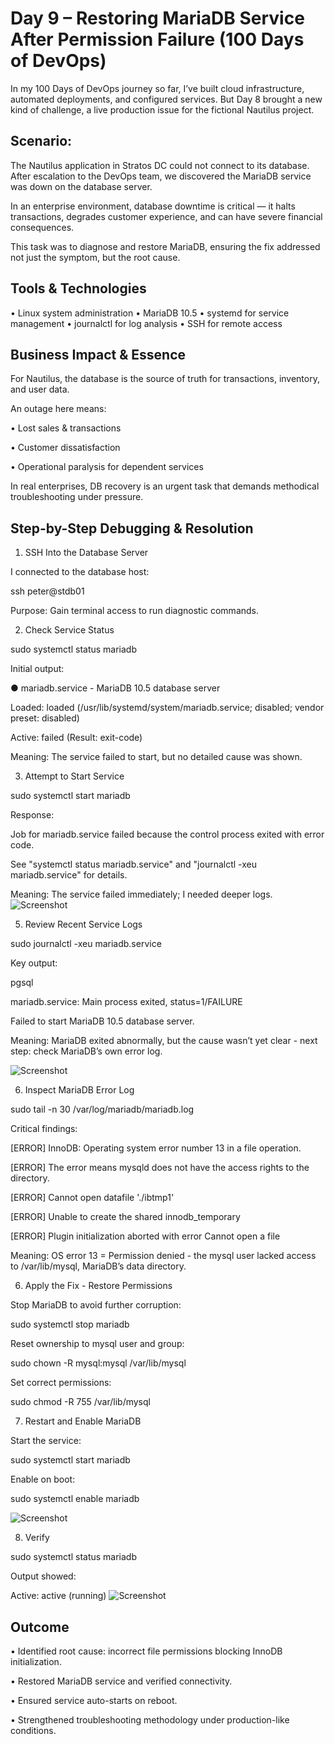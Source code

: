 # Day 9 – Restoring MariaDB Service After Permission Failure (100 Days of DevOps)

In my 100 Days of DevOps journey so far, I’ve built cloud infrastructure, automated deployments, and configured services. But Day 8 brought a new kind of challenge, a live production issue for the fictional Nautilus project.

## Scenario:
The Nautilus application in Stratos DC could not connect to its database. After escalation to the DevOps team, we discovered the MariaDB service was down on the database server.

In an enterprise environment, database downtime is critical — it halts transactions, degrades customer experience, and can have severe financial consequences.

This task was to diagnose and restore MariaDB, ensuring the fix addressed not just the symptom, but the root cause.

## Tools & Technologies
•	Linux system administration
•	MariaDB 10.5
•	systemd for service management
•	journalctl for log analysis
•	SSH for remote access

## Business Impact & Essence
For Nautilus, the database is the source of truth for transactions, inventory, and user data.

An outage here means:

•	Lost sales & transactions

•	Customer dissatisfaction

•	Operational paralysis for dependent services

In real enterprises, DB recovery is an urgent task that demands methodical troubleshooting under pressure.

## Step-by-Step Debugging & Resolution
1. SSH Into the Database Server

I connected to the database host:

ssh peter@stdb01

Purpose: Gain terminal access to run diagnostic commands.

2. Check Service Status

sudo systemctl status mariadb

Initial output:

● mariadb.service - MariaDB 10.5 database server

   Loaded: loaded (/usr/lib/systemd/system/mariadb.service; disabled; vendor preset: disabled)
   
   Active: failed (Result: exit-code)

Meaning: The service failed to start, but no detailed cause was shown.

3. Attempt to Start Service

sudo systemctl start mariadb

Response:

Job for mariadb.service failed because the control process exited with error code.

See "systemctl status mariadb.service" and "journalctl -xeu mariadb.service" for details.

Meaning: The service failed immediately; I needed deeper logs.
![Screenshot](screenshots/mariadb-start-fail.png)

5. Review Recent Service Logs

sudo journalctl -xeu mariadb.service

Key output: 

pgsql

mariadb.service: Main process exited, status=1/FAILURE

Failed to start MariaDB 10.5 database server.

Meaning: MariaDB exited abnormally, but the cause wasn’t yet clear - next step: check MariaDB’s own error log.

![Screenshot](screenshots/mariadb-journalctl-error.png)

6. Inspect MariaDB Error Log

sudo tail -n 30 /var/log/mariadb/mariadb.log

Critical findings:

[ERROR] InnoDB: Operating system error number 13 in a file operation.

[ERROR] The error means mysqld does not have the access rights to the directory.

[ERROR] Cannot open datafile './ibtmp1'

[ERROR] Unable to create the shared innodb_temporary

[ERROR] Plugin initialization aborted with error Cannot open a file

Meaning: OS error 13 = Permission denied - the mysql user lacked access to /var/lib/mysql, MariaDB’s data directory.

6. Apply the Fix - Restore Permissions

Stop MariaDB to avoid further corruption:

sudo systemctl stop mariadb

Reset ownership to mysql user and group:

sudo chown -R mysql:mysql /var/lib/mysql

Set correct permissions:

sudo chmod -R 755 /var/lib/mysql

7. Restart and Enable MariaDB

Start the service:

sudo systemctl start mariadb

Enable on boot:

sudo systemctl enable mariadb

![Screenshot](screenshots/fix-mariadb-permissions.png)

8. Verify

sudo systemctl status mariadb

Output showed:

Active: active (running)
![Screenshot](screenshots/mariadb-running-success.png)

## Outcome
•	Identified root cause: incorrect file permissions blocking InnoDB initialization.

•	Restored MariaDB service and verified connectivity.

•	Ensured service auto-starts on reboot.

•	Strengthened troubleshooting methodology under production-like conditions.
